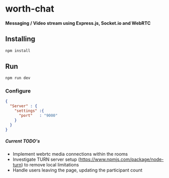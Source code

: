 # worth-chat
#### Messaging / Video stream using Express.js, Socket.io and WebRTC

## Installing
```bash
npm install
```

## Run
```bash
npm run dev
```

### Configure
```json
{
  "Server" : {
    "settings" :{
      "port"   : "9000"
    }
  }
}
```

##### Current TODO's
- Implement webrtc media connections within the rooms
- Investigate TURN server setup (https://www.npmjs.com/package/node-turn) to remove local limitations
- Handle users leaving the page, updating the participant count
